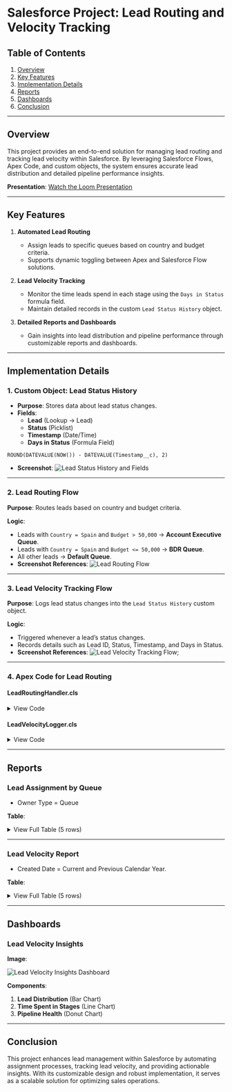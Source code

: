 
# Salesforce Project: Lead Routing and Velocity Tracking

## **Table of Contents**

1. [Overview](#overview)
2. [Key Features](#key-features)
3. [Implementation Details](#implementation-details)
4. [Reports](#reports)
5. [Dashboards](#dashboards)
6. [Conclusion](#conclusion)

---

## **Overview**

This project provides an end-to-end solution for managing lead routing and tracking lead velocity within Salesforce. By leveraging Salesforce Flows, Apex Code, and custom objects, the system ensures accurate lead distribution and detailed pipeline performance insights.

**Presentation**: [Watch the Loom Presentation](https://www.loom.com/share/55864cb2a5dc487aa708e5862679b183?sid=70353eff-9013-4a94-9529-3840f0f6379c)

---

## **Key Features**

1. **Automated Lead Routing**

   - Assign leads to specific queues based on country and budget criteria.
   - Supports dynamic toggling between Apex and Salesforce Flow solutions.

2. **Lead Velocity Tracking**

   - Monitor the time leads spend in each stage using the `Days in Status` formula field.
   - Maintain detailed records in the custom `Lead Status History` object.

3. **Detailed Reports and Dashboards**

   - Gain insights into lead distribution and pipeline performance through customizable reports and dashboards.

---

## **Implementation Details**

### **1. Custom Object: Lead Status History**

- **Purpose**: Stores data about lead status changes.
- **Fields**:
  - **Lead** (Lookup → Lead)
  - **Status** (Picklist)
  - **Timestamp** (Date/Time)
  - **Days in Status** (Formula Field)
```apex
ROUND(DATEVALUE(NOW()) - DATEVALUE(Timestamp__c), 2)
```
- **Screenshot**:
  ![Lead Status History and Fields](Screenshots/Lead%20Status%20History%20and%20Fields.png)

---

### **2. Lead Routing Flow**

**Purpose**: Routes leads based on country and budget criteria.

**Logic**:

- Leads with `Country = Spain` and `Budget > 50,000` → **Account Executive Queue**.
- Leads with `Country = Spain` and `Budget <= 50,000` → **BDR Queue**.
- All other leads → **Default Queue**.
- **Screenshot References**:
![Lead Routing Flow](Screenshots/Lead%20Routing%20Flow.png)

---

### **3. Lead Velocity Tracking Flow**

**Purpose**: Logs lead status changes into the `Lead Status History` custom object.

**Logic**:

- Triggered whenever a lead’s status changes.
- Records details such as Lead ID, Status, Timestamp, and Days in Status.
- **Screenshot References**:
![Lead Velocity Tracking Flow](Screenshots/Lead%20Velocity%20Tracking%20Flow.png);

---

### **4. Apex Code for Lead Routing**

#### **LeadRoutingHandler.cls**
<details>
<summary>View Code</summary>

```apex
public class LeadRoutingHandler {
    public static void assignLead(Lead newLead) {
        if (newLead.Country == 'Spain' && newLead.Budget__c > 50000) {
            newLead.OwnerId = getQueueId('Account Executive Queue');
        } else if (newLead.Country == 'Spain') {
            newLead.OwnerId = getQueueId('BDR Queue');
        } else {
            newLead.OwnerId = getQueueId('Default Queue');
        }
    }

    private static Id getQueueId(String queueName) {
        return [SELECT Id FROM Group WHERE Name = :queueName AND Type = 'Queue' LIMIT 1].Id;
    }
}
```

</details>

#### **LeadVelocityLogger.cls**

<details>
<summary>View Code</summary>

```apex
public class LeadVelocityLogger {
    public static void logStatusChange(Lead oldLead, Lead newLead) {
        if (oldLead.Status != newLead.Status) {
            Lead_Status_History__c history = new Lead_Status_History__c(
                Lead__c = newLead.Id,
                Status__c = newLead.Status,
                Timestamp__c = System.now()
            );
            insert history;
        }
    }
}
```

</details>

---

## **Reports**

### **Lead Assignment by Queue**

- Owner Type = Queue

**Table**:

<details>
<summary>View Full Table (5 rows)</summary>

| First Name          | Last Name    | Company / Account     | Budget | Lead Owner               |
|:--------------------|:------------|:----------------------|:-------|:------------------------|
| Henry               | Moore       | Skyline Tech          | 88890  | Account Executive Queue |
| Olivia              | Williams    | MegaSys               | 66677  | Account Executive Queue |
| Sophia              | Taylor      | CloudNova             | 98789  | Account Executive Queue |
| Liam                | Rodriguez   | Greenfield Systems    | 90123  | Account Executive Queue |
| Luna                | Davis       | FusionWorks           | 67890  | Account Executive Queue |
<!-- Add remaining 45 rows here -->

</details>

---

### **Lead Velocity Report**

- Created Date = Current and Previous Calendar Year.

**Table**:

<details>
<summary>View Full Table (5 rows)</summary>

| Lead                | Timestamp        | Days in Status | Status              |
|:--------------------|:----------------|:---------------|:-------------------|
| Ethan Taylor        | 11.12.2024 00:00| 28             | Open - Not Contacted|
| Liam Smith          | 10.12.2024 00:00| 29             | Open - Not Contacted|
| Harper Moore        | 10.12.2024 00:00| 29             | Open - Not Contacted|
| Sophia Martinez     | 5.12.2024 00:00 | 34             | Open - Not Contacted|
| Mason Taylor        | 1.12.2024 00:00 | 38             | Open - Not Contacted|

**File**: [Lead Velocity Report.csv](Reports%20and%20Dashboards/Lead%20Velocity%20Report.csv)

</details>

---

## **Dashboards**

### **Lead Velocity Insights**

**Image**:

![Lead Velocity Insights Dashboard](Reports%20and%20Dashboards/Lead%20Velocity%20Insights%20Dashboard.png)

**Components**:

1. **Lead Distribution** (Bar Chart)
2. **Time Spent in Stages** (Line Chart)
3. **Pipeline Health** (Donut Chart)

---

## **Conclusion**

This project enhances lead management within Salesforce by automating assignment processes, tracking lead velocity, and providing actionable insights. With its customizable design and robust implementation, it serves as a scalable solution for optimizing sales operations.
